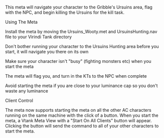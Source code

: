 This meta will navigate your character to the Gribble's Ursuins area, flag with the NPC, and begin killing the Ursuins for the kill task.

Using The Meta

Install the meta by moving the Ursuins_Wooty.met and UrsuinsHunting.nav file to your Virindi Tank directory

Don't bother running your character to the Ursuins Hunting area before you start, it will navigate you there on its own

Make sure your character isn't "busy" (fighting monsters etc) when you start the meta

The meta will flag you, and turn in the KTs to the NPC when complete

Avoid starting the meta if you are close to your luminance cap so you don't waste any luminance

Client Control 

The meta now supports starting the meta on all the other AC characters running on the same machine with the click of a button. When you start the meta, a Vtank Meta View with a "Start On All Clients" button will appear. Clicking the button will send the command to all of your other characters to start the meta.
